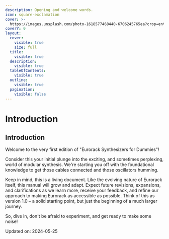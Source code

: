 ```yaml
---
description: Opening and welcome words.
icon: square-exclamation
cover: >-
  https://images.unsplash.com/photo-1618577468440-6706245765ea?crop=entropy&cs=srgb&fm=jpg&ixid=M3wxOTcwMjR8MHwxfHNlYXJjaHw0fHxldXJvcmFja3xlbnwwfHx8fDE3NDMyNTM3OTZ8MA&ixlib=rb-4.0.3&q=85
coverY: 0
layout:
  cover:
    visible: true
    size: full
  title:
    visible: true
  description:
    visible: true
  tableOfContents:
    visible: true
  outline:
    visible: true
  pagination:
    visible: false
---
```


# Introduction

## Introduction

Welcome to the very first edition of "Eurorack Synthesizers for Dummies"!

Consider this your initial plunge into the exciting, and sometimes perplexing, world of modular synthesis. We're starting you off with the foundational knowledge to get those cables connected and those oscillators humming.

Keep in mind, this is a living document. Like the evolving nature of Eurorack itself, this manual will grow and adapt. Expect future revisions, expansions, and clarifications as we learn more, receive your feedback, and refine our approach to making Eurorack as accessible as possible. Think of this as version 1.0 – a solid starting point, but just the beginning of a much larger journey.

So, dive in, don't be afraid to experiment, and get ready to make some noise!

Updated on: 2024-05-25
